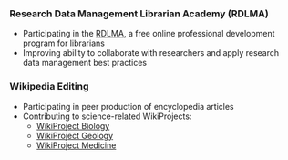 ### Research Data Management Librarian Academy (RDLMA)

- Participating in the [RDLMA](https://rdmla.github.io/), a free online professional development program for librarians
- Improving ability to collaborate with researchers and apply research data management best practices

### Wikipedia Editing

- Participating in peer production of encyclopedia articles
- Contributing to science-related WikiProjects: 
  - [WikiProject Biology](https://en.wikipedia.org/wiki/Wikipedia:WikiProject_Biology)
  - [WikiProject Geology](https://en.wikipedia.org/wiki/Wikipedia:WikiProject_Geology)
  - [WikiProject Medicine](https://en.wikipedia.org/wiki/Wikipedia:WikiProject_Medicine)


